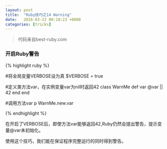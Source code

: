 ```yaml
---
layout: post
title:  "Ruby技巧之14 Warning"
date:   2016-03-22 00:18:23 +0800
categories: [tricks]
---
```


>代码来自best-ruby.com

### 开启Ruby警告

{% highlight ruby %}

#将全局变量VERBOSE设为真
$VERBOSE = true

#定义类方法var，在实例变量var为nil时返回42
class WarnMe
  def var
    @var || 42
  end
end

#调用方法var
p WarnMe.new.var

{% endhighlight %}

在开启了VERBOSE后，即使方法var能够返回42,Ruby仍然会提出警告，提示变量@var未初始化。

使用这个技巧，我们能在保证程序完整运行的同时得到警告。
